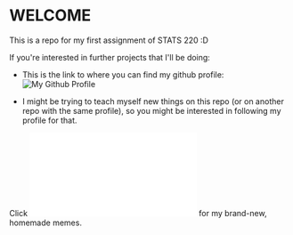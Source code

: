 # WELCOME

This is a repo for my first assignment of STATS 220 :D

If you're interested in further projects that I'll be doing:
* This is the link to where you can find my github profile: ![My Github Profile](https://github.com/888atlas)

* I might be trying to teach myself new things on this repo (or on another repo with the same profile), so you might be interested in following my profile for that.

Click ![here](INDEX.md) for my brand-new, homemade memes.
